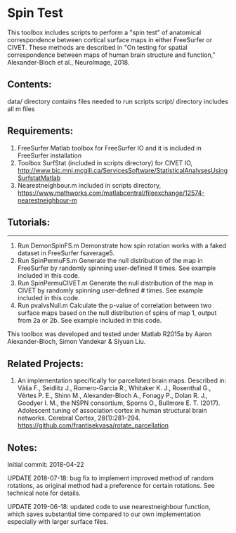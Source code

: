 
# Spin Test
This toolbox includes scripts to perform a "spin test" of anatomical correspondence between 
cortical surface maps in either FreeSurfer or CIVET. 
These methods are described in "On testing for spatial correspondence between maps of 
human brain structure and function," Alexander-Bloch et al., NeuroImage, 2018.

## Contents:
data/ directory contains files needed to run scripts
script/ directory includes all m files 

## Requirements:
1) FreeSurfer Matlab toolbox for FreeSurfer IO and it is included in FreeSurfer installation 
2) Toolbox SurfStat (included in scripts directory) for CIVET IO,  
http://www.bic.mni.mcgill.ca/ServicesSoftware/StatisticalAnalysesUsingSurfstatMatlab
3) Nearestneighbour.m included in scripts directory, https://www.mathworks.com/matlabcentral/fileexchange/12574-nearestneighbour-m

## Tutorials:
---------
1. Run DemonSpinFS.m
Demonstrate how spin rotation works with a faked dataset in FreeSurfer fsaverage5.
2. Run SpinPermuFS.m
Generate the null distribution of the map in FreeSurfer by randomly spinning user-defined # times. See example included in this code.
3. Run SpinPermuCIVET.m
Generate the null distribution of the map in CIVET by randomly spinning user-defined # times. See example included in this code.
4. Run pvalvsNull.m
Calculate the p-value of correlation between two surface maps based on the null distribution of spins of map 1, output from 2a or 2b. See example included in this code.

This toolbox was developed and tested under Matlab R2015a by Aaron Alexander-Bloch, Simon Vandekar & Siyuan Liu.

## Related Projects:
1. An implementation specifically for parcellated brain maps. Described in:
Váša F., Seidlitz J., Romero-Garcia R., Whitaker K. J., Rosenthal G., Vértes P. E., Shinn M., Alexander-Bloch A., Fonagy P., Dolan R. J., Goodyer I. M., the NSPN consortium, Sporns O., Bullmore E. T. (2017). Adolescent tuning of association cortex in human structural brain networks. Cerebral Cortex, 28(1):281–294.
https://github.com/frantisekvasa/rotate_parcellation

## Notes:
Initial commit: 2018-04-22

UPDATE 2018-07-18: bug fix to implement improved method of random rotations, as original method had a preference for certain rotations. See technical note for details.

UPDATE 2019-06-18: updated code to use nearestneighbour function, which saves substantial time compared to our own implementation especially with larger surface files.

